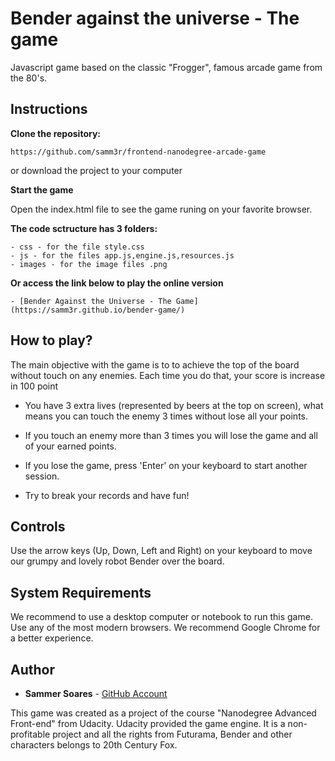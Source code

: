 # Bender against the universe - The game

Javascript game based on the classic "Frogger", famous arcade game from the 80's.


## Instructions

**Clone the repository:**

`https://github.com/samm3r/frontend-nanodegree-arcade-game`

or download the project to your computer

**Start the game**

Open the index.html file to see the game runing on your favorite browser.

**The code sctructure has 3 folders:**

	- css - for the file style.css
	- js - for the files app.js,engine.js,resources.js
	- images - for the image files .png

**Or access the link below to play the online version**

	- [Bender Against the Universe - The Game](https://samm3r.github.io/bender-game/)


## How to play?

The main objective with the game is to to achieve the top of the board without touch on any enemies. Each time you do that, your score is increase in 100 point

- You have 3 extra lives (represented by beers at the top on screen), what means you can touch the enemy 3 times without lose all your points.

- If you touch an enemy more than 3 times you will lose the game and all of your earned points.

- If you lose the game, press 'Enter' on your keyboard to start another session.

- Try to break your records and have fun!


## Controls

Use the arrow keys (Up, Down, Left and Right) on your keyboard to move our grumpy and lovely robot Bender over the board.


## System Requirements

We recommend to use a desktop computer or notebook to run this game. Use any of the most modern browsers. We recommend Google Chrome for a better experience.


## Author

- **Sammer Soares** - [GitHub Account](https://github.com/samm3r/)

This game was created as a project of the course "Nanodegree Advanced Front-end" from Udacity. Udacity provided the game engine. It is a non-profitable project and all the rights from Futurama, Bender and other characters belongs to 20th Century Fox.